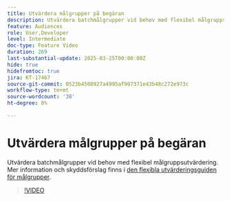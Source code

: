 ```yaml
---
title: Utvärdera målgrupper på begäran
description: Utvärdera batchmålgrupper vid behov med flexibel målgruppsutvärdering.
feature: Audiences
role: User,Developer
level: Intermediate
doc-type: Feature Video
duration: 269
last-substantial-update: 2025-03-25T00:00:00Z
hide: true
hidefromtoc: true
jira: KT-17467
source-git-commit: 0523b4508927a4995af907371e43b48c272e973c
workflow-type: tm+mt
source-wordcount: '38'
ht-degree: 0%

---
```



# Utvärdera målgrupper på begäran

Utvärdera batchmålgrupper vid behov med flexibel målgruppsutvärdering. Mer information och skyddsförslag finns i [den flexibla utvärderingsguiden för målgrupper](https://experienceleague.adobe.com/en/docs/experience-platform/segmentation/methods/flexible-audience-evaluation).

>[!VIDEO](https://video.tv.adobe.com/v/3453640/?learn=on&enablevpops)

